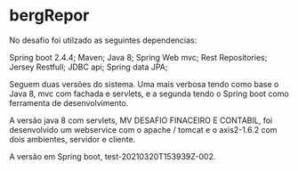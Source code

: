 # bergRepor
 No desafio foi utilzado as seguintes dependencias:
 
 Spring boot 2.4.4;
 Maven;
 Java 8;
 Spring Web mvc;
 Rest Repositories;
 Jersey Restfull;
 JDBC api;
 Spring data JPA;
 
 Seguem duas versões do sistema. Uma mais verbosa tendo como base o Java 8, mvc com fachada e servlets, e a segunda tendo o Spring boot como ferramenta de desenvolvimento. 
 
 A versão java 8 com servlets, MV DESAFIO FINACEIRO E CONTABIL, foi desenvolvido um webservice com o apache / tomcat e o axis2-1.6.2 com dois ambientes, servidor e cliente.
 
 A versão em Spring boot, test-20210320T153939Z-002.
 
